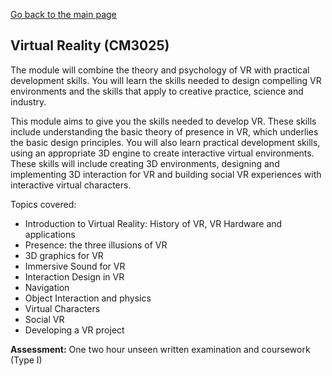 [Go back to the main page](https://github.com/world-class/REPL)

## Virtual Reality (CM3025)

The module will combine the theory and psychology of VR with practical development skills. You will
learn the skills needed to design compelling VR environments and the skills that apply to creative
practice, science and industry.

This module aims to give you the skills needed to develop VR. These skills include understanding
the basic theory of presence in VR, which underlies the basic design principles. You will also learn
practical development skills, using an appropriate 3D engine to create interactive virtual
environments. These skills will include creating 3D environments, designing and implementing 3D
interaction for VR and building social VR experiences with interactive virtual characters.

Topics covered:
- Introduction to Virtual Reality: History of VR, VR Hardware and applications
- Presence: the three illusions of VR
- 3D graphics for VR
- Immersive Sound for VR
- Interaction Design in VR
- Navigation
- Object Interaction and physics
- Virtual Characters
- Social VR
- Developing a VR project

**Assessment:** One two hour unseen written examination and coursework (Type I)
